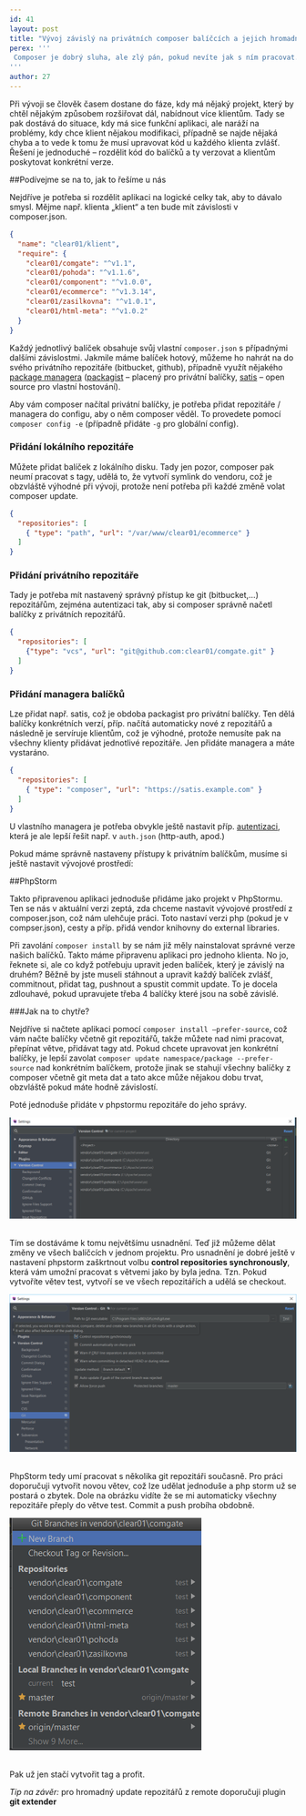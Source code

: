```yaml
---
id: 41
layout: post
title: "Vývoj závislý na privátních composer balíčcích a jejich hromadné úpravy"
perex: '''
 Composer je dobrý sluha, ale zlý pán, pokud nevíte jak s ním pracovat. Podívejte se na naše workflow vývoje, kdy je dána plně modulární aplikace a ta se řídí závislostmi na konkrétních balíčků.
'''
author: 27
---
```

Při vývoji se člověk časem dostane do fáze, kdy má nějaký projekt, který by chtěl nějakým způsobem rozšiřovat dál, nabídnout více klientům. Tady se pak dostává do situace, kdy má sice funkční aplikaci, ale naráží na problémy, kdy chce klient nějakou modifikaci, případně se najde nějaká chyba a to vede k tomu že musí upravovat kód u každého klienta zvlášť. Řešení je jednoduché – rozdělit kód do balíčků a ty verzovat a klientům poskytovat konkrétní verze.

##Podívejme se na to, jak to řešíme u nás


Nejdříve je potřeba si rozdělit aplikaci na logické celky tak, aby to dávalo smysl. Mějme např. klienta „klient“ a ten bude mít závislosti v composer.json. 

```json
{
  "name": "clear01/klient",
  "require": {
    "clear01/comgate": "^v1.1",
    "clear01/pohoda": "^v1.1.6",
    "clear01/component": "^v1.0.0",
    "clear01/ecommerce": "^v1.3.14",
    "clear01/zasilkovna": "^v1.0.1",
    "clear01/html-meta": "^v1.0.2"
  }
}
```

Každý jednotlivý balíček obsahuje svůj vlastní `composer.json` s případnými dalšími závislostmi. Jakmile máme balíček hotový, můžeme ho nahrát na do svého privátního repozitáře (bitbucket, github), případně využít nějakého [package managera](https://getcomposer.org/doc/articles/handling-private-packages-with-satis.md) ([packagist](https://packagist.com/) – placený pro privátní balíčky, [satis](https://github.com/composer/satis) – open source pro vlastní hostování).

Aby vám composer načítal privátní balíčky, je potřeba přidat repozitáře / managera do configu, aby o něm composer věděl. To provedete pomocí `composer config -e` (případně přidáte `-g` pro globální config).

### Přidání lokálního repozitáře


Můžete přidat balíček z lokálního disku. Tady jen pozor, composer pak neumí pracovat s tagy, udělá to, že vytvoří symlink do vendoru, což je obzvláště výhodné při vývoji, protože není potřeba při každé změně volat composer update.

```json
{
  "repositories": [
    { "type": "path", "url": "/var/www/clear01/ecommerce" }
  ]
}
```

### Přidání privátního repozitáře


Tady je potřeba mít nastavený správný přístup ke git (bitbucket,...) repozitářům, zejména autentizaci tak, aby si composer správně načetl balíčky z privátních repozitářů. 

```json
{
  "repositories": [
    {"type": "vcs", "url": "git@github.com:clear01/comgate.git" }
  ]
}
```

### Přidání managera balíčků


Lze přidat např. satis, což je obdoba packagist pro privátní balíčky. Ten dělá balíčky konkrétních verzí, příp. načítá automaticky nové z repozitářů a následně je servíruje klientům, což je výhodné, protože nemusíte pak na všechny klienty přidávat jednotlivé repozitáře. Jen přidáte managera a máte vystaráno.

```json
{
  "repositories": [
    { "type": "composer", "url": "https://satis.example.com" }
  ]
}
```

U vlastního managera je potřeba obvykle ještě nastavit příp. [autentizaci](https://getcomposer.org/doc/articles/handling-private-packages-with-satis.md#authentication), která je ale lepší řešit např. v `auth.json` (http-auth, apod.)

Pokud máme správně nastaveny přístupy k privátním balíčkům, musíme si ještě nastavit vývojové prostředí:

##PhpStorm


Takto připravenou aplikaci jednoduše přidáme jako projekt v PhpStormu. Ten se nás v aktuální verzi zeptá, zda chceme nastavit vývojové prostředí z composer.json, což nám ulehčuje práci. Toto nastaví verzi php (pokud je v compser.json), cesty a příp. přidá vendor knihovny do external libraries.



Při zavolání `composer install` by se nám již měly nainstalovat správné verze našich balíčků. Takto máme připravenu aplikaci pro jednoho klienta. No jo, řeknete si, ale co když potřebuju upravit jeden balíček, který je závislý na druhém? Běžně by jste museli stáhnout a upravit každý balíček zvlášť, commitnout, přidat tag, pushnout a spustit commit update. To je docela zdlouhavé, pokud upravujete třeba 4 balíčky které jsou na sobě závislé.

###Jak na to chytře?


Nejdříve si načtete aplikaci pomocí `composer install –prefer-source`, což vám načte balíčky včetně git repozitářů, takže můžete nad nimi pracovat, přepínat větve, přidávat tagy atd. Pokud chcete upravovat jen konkrétní balíčky, je lepší zavolat `composer update namespace/package --prefer-source` nad konkrétním balíčkem, protože jinak se stahují všechny balíčky z composer včetně git meta dat a tato akce může nějakou dobu trvat, obzvláště pokud máte hodně závislostí.

Poté jednoduše přidáte v phpstormu repozitáře do jeho správy. 

 <div class="text-center">
     <img src="/assets/images/posts/2017/composer/git.png">
 </div>
<br/>

Tím se dostáváme k tomu největšímu usnadnění. Teď již můžeme dělat změny ve všech balíčcích v jednom projektu. Pro usnadnění je dobré ještě v nastavení phpstorm zaškrtnout volbu **control repositories synchronously**, která vám umožní pracovat s větvemi jako by byla jedna. Tzn. Pokud vytvoříte větev test, vytvoří se ve všech repozitářích a udělá se checkout.
 
 <div class="text-center">
      <img src="/assets/images/posts/2017/composer/synchro.png">
  </div>
 <br/>

PhpStorm tedy umí pracovat s několika git repozitáři současně. Pro práci doporučuji vytvořit novou větev, což lze udělat jednoduše a php storm už se postará o zbytek. Dole na obrázku vidíte že se mi automaticky všechny repozitáře přeply do větve test. Commit a push probíha obdobně.
<div class="text-center">
     <img src="/assets/images/posts/2017/composer/branch.png">
 </div>
<br/>
 

Pak už jen stačí vytvořit tag a profit.

*Tip na závěr:* pro hromadný update repozitářů z remote doporučuji plugin **git extender**

